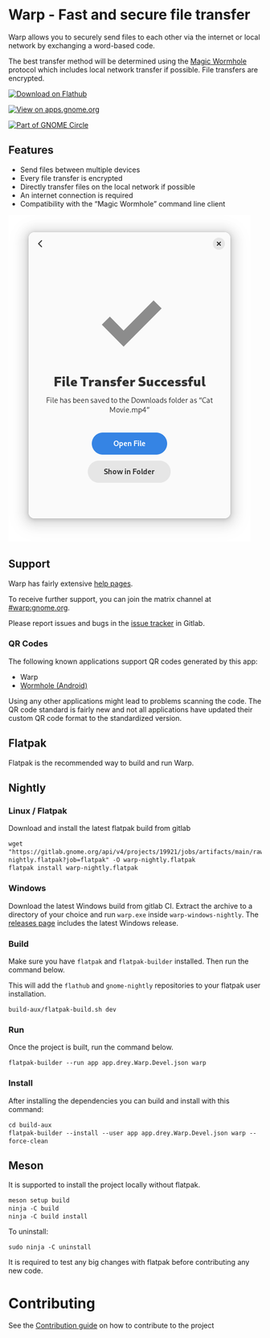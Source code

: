 # Warp - Fast and secure file transfer

Warp allows you to securely send files to each other via the internet or local network by exchanging a word-based code.

The best transfer method will be determined using the [Magic Wormhole](https://github.com/magic-wormhole/magic-wormhole#magic-wormhole) protocol which includes local network transfer if possible. File transfers are encrypted.

[<img width='240' alt='Download on Flathub' src='https://flathub.org/assets/badges/flathub-badge-en.png' />](https://flathub.org/apps/details/app.drey.Warp)

[<img width='240' alt='View on apps.gnome.org' src='https://gitlab.gnome.org/World/warp/-/raw/main/data/icons/app.drey.Warp.Badge.png' />](https://apps.gnome.org/Warp/)

[<img width='240' alt='Part of GNOME Circle' src='https://gitlab.gnome.org/Teams/Circle/-/raw/91de93edbb3e75eb0882d56bd466e58b525135d5/assets/button/circle-button-fullcolor.svg' />](https://circle.gnome.org/)

## Features

* Send files between multiple devices
* Every file transfer is encrypted
* Directly transfer files on the local network if possible
* An internet connection is required
* Compatibility with the “Magic Wormhole” command line client

![File Transfer](data/screenshots/screenshot5.png "File Transfer")

## Support

Warp has fairly extensive [help pages](https://world.pages.gitlab.gnome.org/warp/help/C/index.html).

To receive further support, you can join the matrix channel at [#warp:gnome.org](https://matrix.to/#/#warp:gnome.org).

Please report issues and bugs in the [issue tracker](https://gitlab.gnome.org/World/warp/-/issues) in Gitlab.

### QR Codes

The following known applications support QR codes generated by this app:

* Warp
* [Wormhole (Android)](https://play.google.com/store/apps/details?id=eu.heili.wormhole)

Using any other applications might lead to problems scanning the code. The QR code standard is fairly new and not all applications have updated their custom QR code format to the standardized version.

## Flatpak

Flatpak is the recommended way to build and run Warp.

## Nightly

### Linux / Flatpak

Download and install the latest flatpak build from gitlab

```shell
wget "https://gitlab.gnome.org/api/v4/projects/19921/jobs/artifacts/main/raw/warp-nightly.flatpak?job=flatpak" -O warp-nightly.flatpak
flatpak install warp-nightly.flatpak
```

### Windows

Download the latest Windows build from gitlab CI. Extract the archive to a directory of your choice and run `warp.exe` inside `warp-windows-nightly`. The [releases page](https://gitlab.gnome.org/World/warp/-/releases) includes the latest Windows release.

### Build

Make sure you have `flatpak` and `flatpak-builder` installed. Then run the command below.

This will add the `flathub` and `gnome-nightly` repositories to your flatpak user installation.

```shell
build-aux/flatpak-build.sh dev
```

### Run

Once the project is built, run the command below.

```shell
flatpak-builder --run app app.drey.Warp.Devel.json warp
```

### Install

After installing the dependencies you can build and install with this command:

```shell
cd build-aux
flatpak-builder --install --user app app.drey.Warp.Devel.json warp --force-clean 
```

## Meson

It is supported to install the project locally without flatpak.

```shell
meson setup build
ninja -C build
ninja -C build install
```

To uninstall:

```shell
sudo ninja -C uninstall
``` 

It is required to test any big changes with flatpak before contributing any new code.

# Contributing
See the [Contribution guide](./CONTRIBUTING.md) on how to contribute to the project
